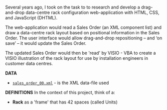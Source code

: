 Several years ago, I took on the task to to research and develop a drag-and-drop
data-centre rack configuration web-application with HTML, CSS, and JavaScript (DHTML).

The web-application would read a Sales Order (an XML component list) and draw
a data-centre rack layout based on positional information in the Sales Order. 
The user interface would allow drag-and-drop repositioning – and ‘on save’ – 
it would update the Sales Order.

The updated Sales Order would then be 'read' by VISIO - VBA to create a
VISIO illustration of the rack layout for use by installation engineers in
customer data centres.

**DATA**
* [`sales_order_00.xml`](sales_order_00.xml) - is the XML data-file used

**DEFINITIONS**
In the context of this project, think of a:
* **Rack** as a 'frame' that has 42 spaces (called Units)
 
